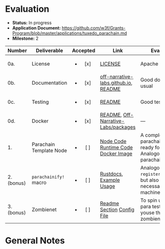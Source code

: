 # Evaluation

- **Status:** In progress
- **Application Document:** https://github.com/w3f/Grants-Program/blob/master/applications/tuxedo_parachain.md
- **Milestone:** 2

| Number | Deliverable | Accepted | Link | Evaluation Notes |
| ------ | ----------- | :------: | ---- |----------------- |
| 0a.    | License     | <ul><li>[x] </li></ul> | [LICENSE](https://github.com/Off-Narrative-Labs/Tuxedo/blob/939b44200241db29037f87bbf1c06cfe59975d21/LICENSE) | Apache 2.0 | 
| 0b.    | Documentation | <ul><li>[x] </li></ul> | [off-narrative-labs.github.io](https://off-narrative-labs.github.io/Tuxedo), [README](https://github.com/Off-Narrative-Labs/Tuxedo/blob/939b44200241db29037f87bbf1c06cfe59975d21/README.md) | Good documentation as usual | 
| 0c.    | Testing     | <ul><li>[x] </li></ul> | [README](https://github.com/Off-Narrative-Labs/Tuxedo/tree/939b44200241db29037f87bbf1c06cfe59975d21#testing-and-code-quality) | Good test coverage |
| 0d.    | Docker      | <ul><li>[x] </li></ul> | [README](https://github.com/Off-Narrative-Labs/Tuxedo/blob/939b44200241db29037f87bbf1c06cfe59975d21/README.md#docker), [Off-Narrative-Labs/packages](https://github.com/orgs/Off-Narrative-Labs/packages) | — |
| 1.     | Parachain Template Node | <ul><li>[ ] </li></ul> | [Node Code](https://github.com/Off-Narrative-Labs/Tuxedo/tree/main/parachain-node) [Runtime Code](https://github.com/Off-Narrative-Labs/Tuxedo/tree/main/tuxedo-parachain-runtime) [Docker Image](https://github.com/Off-Narrative-Labs/Tuxedo/pkgs/container/tuxedo-parachain) | A complete working parachain template node ready for hacking. Analogous to Cumulus's parachain template node. |
| 2. (bonus)     | `parachainify!` macro | <ul><li>[ ] </li></ul> | [Rustdocs](https://off-narrative-labs.github.io/Tuxedo/tuxedo_parachain_core/macro.parachainify.html), [Example Usage](https://github.com/Off-Narrative-Labs/Tuxedo/blob/main/tuxedo-parachain-runtime/src/lib.rs#L63-L64) | Analogous to `register_validate_block!`, but also configures all necessary parachain machinery. |
| 3. (bonus)    | Zombienet | <ul><li>[ ] </li></ul> | [Readme Section](https://github.com/Off-Narrative-Labs/Tuxedo#zombienet) [Config File](https://github.com/Off-Narrative-Labs/Tuxedo/blob/main/zombienet.toml) | To spin up a proper relay-para testnet, you can youse the provided zombienet config. |

# General Notes
